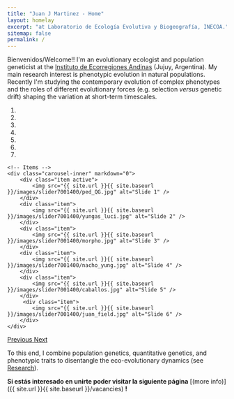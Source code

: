 ```yaml
---
title: "Juan J Martinez - Home"
layout: homelay
excerpt: "at Laboratorio de Ecología Evolutiva y Biogeografía, INECOA."
sitemap: false
permalink: /
---
```


Bienvenidos/Welcome!! I'm an evolutionary ecologist and population geneticist at the [Instituto de Ecorregiones Andinas](https://inecoa-unju.conicet.gov.ar/) (Jujuy, Argentina). My main research interest is phenotypic evolution in natural populations. Recently I'm studying the contemporary evolution of complex phenotypes and the roles of different evolutionary forces (e.g. selection <em>versus</em> genetic drift) shaping the variation at short-term timescales.


<div markdown="0" id="carousel" class="carousel slide" data-ride="carousel" data-interval="4000" data-pause="hover" >
    <!-- Menu -->
    <ol class="carousel-indicators">
        <li data-target="#carousel" data-slide-to="0" class="active"></li>
        <li data-target="#carousel" data-slide-to="1"></li>
        <li data-target="#carousel" data-slide-to="2"></li>
        <li data-target="#carousel" data-slide-to="3"></li>
        <li data-target="#carousel" data-slide-to="4"></li>
        <li data-target="#carousel" data-slide-to="5"></li>
        <li data-target="#carousel" data-slide-to="6"></li>
    </ol>

    <!-- Items -->
    <div class="carousel-inner" markdown="0">
        <div class="item active">
            <img src="{{ site.url }}{{ site.baseurl }}/images/slider7001400/ped_QG.jpg" alt="Slide 1" />
        </div>
        <div class="item">
            <img src="{{ site.url }}{{ site.baseurl }}/images/slider7001400/yungas_luci.jpg" alt="Slide 2" />
        </div>
        <div class="item">
            <img src="{{ site.url }}{{ site.baseurl }}/images/slider7001400/morpho.jpg" alt="Slide 3" />
        </div>
        <div class="item">
            <img src="{{ site.url }}{{ site.baseurl }}/images/slider7001400/nacho_yung.jpg" alt="Slide 4" />
        </div>
        <div class="item">
            <img src="{{ site.url }}{{ site.baseurl }}/images/slider7001400/caballos.jpg" alt="Slide 5" />
        </div>       
         <div class="item">
            <img src="{{ site.url }}{{ site.baseurl }}/images/slider7001400/juan_field.jpg" alt="Slide 6" />
        </div>
    </div>
  <a class="left carousel-control" href="#carousel" role="button" data-slide="prev">
    <span class="glyphicon glyphicon-chevron-left" aria-hidden="true"></span>
    <span class="sr-only">Previous</span>
  </a>
  <a class="right carousel-control" href="#carousel" role="button" data-slide="next">
    <span class="glyphicon glyphicon-chevron-right" aria-hidden="true"></span>
    <span class="sr-only">Next</span>
  </a>
</div>




To this end, I combine population genetics, quantitative genetics, and phenotypic traits to disentangle the eco-evolutionary dynamics (see [Research](research)).


 **Si estás interesado en unirte poder visitar la siguiente página** [(more info)]({{ site.url }}{{ site.baseurl }}/vacancies) **!**
